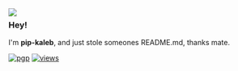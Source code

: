 <img align="left" src="https://orhun.dev/img/crow.png">

### Hey!

I'm **pip-kaleb**, and just stole someones README.md, thanks mate.

[![pgp](https://img.shields.io/badge/pgp-0xF83424824B3E4B90-313131?style=flat&labelColor=545454&color=313131)](https://github.com/orhun.gpg) [![views](https://komarev.com/ghpvc/?username=orhun&style=flat&color=313131&label=views)](https://github.com/orhun)
